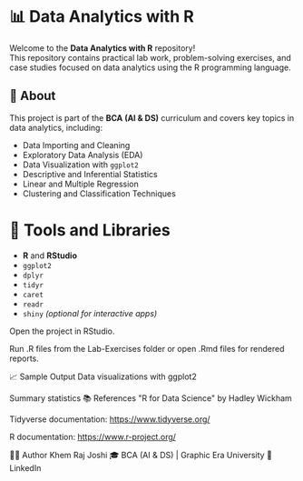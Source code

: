 # 📊 Data Analytics with R

Welcome to the **Data Analytics with R** repository!  
This repository contains practical lab work, problem-solving exercises, and case studies focused on data analytics using the R programming language.

## 🧠 About
This project is part of the **BCA (AI & DS)** curriculum and covers key topics in data analytics, including:
- Data Importing and Cleaning
- Exploratory Data Analysis (EDA)
- Data Visualization with `ggplot2`
- Descriptive and Inferential Statistics
- Linear and Multiple Regression
- Clustering and Classification Techniques



# 🧰 Tools and Libraries
- **R** and **RStudio**
- `ggplot2`
- `dplyr`
- `tidyr`
- `caret`
- `readr`
- `shiny` *(optional for interactive apps)*

Open the project in RStudio.

Run .R files from the Lab-Exercises folder or open .Rmd files for rendered reports.

📈 Sample Output
Data visualizations with ggplot2

Summary statistics 
📚 References
"R for Data Science" by Hadley Wickham

Tidyverse documentation: https://www.tidyverse.org/

R documentation: https://www.r-project.org/

🧑‍🎓 Author
Khem Raj Joshi
🎓 BCA (AI & DS) | Graphic Era University
🔗 LinkedIn
